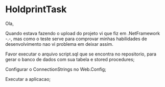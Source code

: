 # HoldprintTask

Ola,

Quando estava fazendo o upload do projeto vi que fiz em .NetFramework -.-, mas como o teste serve para comprovar minhas
habilidades de desenvolvimento nao vi problema em deixar assim.

Favor executar o arquivo script.sql que se encontra no repositorio, para gerar o banco de dados com sua tabela e stored procedures;

Configurar o ConnectionStrings no Web.Config;

Executar a aplicacao;




